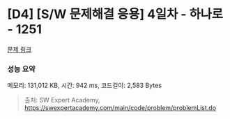 # [D4] [S/W 문제해결 응용] 4일차 - 하나로 - 1251 

[문제 링크](https://swexpertacademy.com/main/code/problem/problemDetail.do?contestProbId=AV15StKqAQkCFAYD) 

### 성능 요약

메모리: 131,012 KB, 시간: 942 ms, 코드길이: 2,583 Bytes



> 출처: SW Expert Academy, https://swexpertacademy.com/main/code/problem/problemList.do